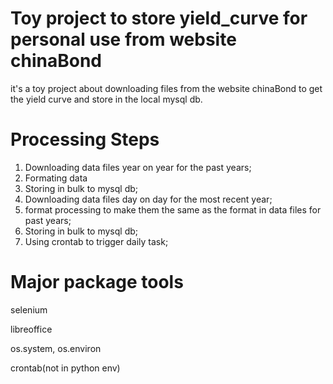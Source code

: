 # Toy project to store yield_curve for personal use from website chinaBond
it's a toy project about downloading files from the website chinaBond to get the yield curve and store in the local mysql db.


# Processing Steps
1. Downloading data files year on year for the past years;
2. Formating data
3. Storing in bulk to mysql db;
4. Downloading data files day on day for the most recent year;
5. format processing to make them the same as the format in data files for past years;
6. Storing in bulk to mysql db;
7. Using crontab to trigger daily task;

# Major package tools
selenium

libreoffice

os.system, os.environ

crontab(not in python env)


